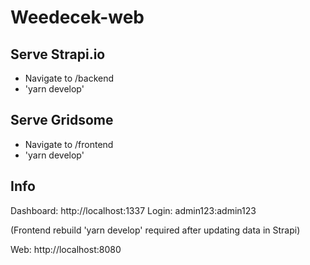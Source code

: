 # Weedecek-web

## Serve Strapi.io
- Navigate to /backend
- 'yarn develop'

## Serve Gridsome
- Navigate to /frontend
- 'yarn develop'

## Info

Dashboard: http://localhost:1337
Login: admin123:admin123

(Frontend rebuild 'yarn develop' required after updating data in Strapi)

Web: http://localhost:8080